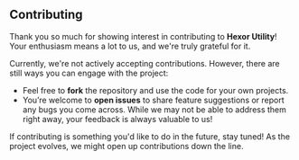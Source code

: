 ## Contributing  

Thank you so much for showing interest in contributing to **Hexor Utility**! Your enthusiasm means a lot to us, and we're truly grateful for it.  

Currently, we're not actively accepting contributions. However, there are still ways you can engage with the project:  
- Feel free to **fork** the repository and use the code for your own projects.  
- You’re welcome to **open issues** to share feature suggestions or report any bugs you come across. While we may not be able to address them right away, your feedback is always valuable to us!  

If contributing is something you'd like to do in the future, stay tuned! As the project evolves, we might open up contributions down the line.
